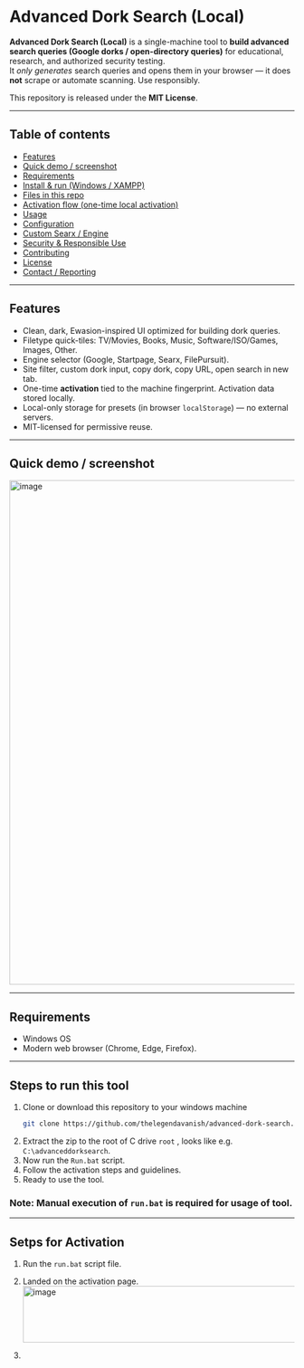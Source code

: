 # Advanced Dork Search (Local)

**Advanced Dork Search (Local)** is a single-machine tool to **build advanced search queries (Google dorks / open-directory queries)** for educational, research, and authorized security testing.  
It *only generates* search queries and opens them in your browser — it does **not** scrape or automate scanning. Use responsibly.

This repository is released under the **MIT License**.

---

## Table of contents
- [Features](#features)  
- [Quick demo / screenshot](#quick-demo--screenshot)  
- [Requirements](#requirements)  
- [Install & run (Windows / XAMPP)](#install--run-windows--xampp)  
- [Files in this repo](#files-in-this-repo)  
- [Activation flow (one-time local activation)](#activation-flow-one-time-local-activation)  
- [Usage](#usage)  
- [Configuration](#configuration)  
- [Custom Searx / Engine](#custom-searx--engine)  
- [Security & Responsible Use](#security--responsible-use)  
- [Contributing](#contributing)  
- [License](#license)  
- [Contact / Reporting](#contact--reporting)

---

## Features
- Clean, dark, Ewasion-inspired UI optimized for building dork queries.  
- Filetype quick-tiles: TV/Movies, Books, Music, Software/ISO/Games, Images, Other.  
- Engine selector (Google, Startpage, Searx, FilePursuit).  
- Site filter, custom dork input, copy dork, copy URL, open search in new tab.  
- One-time **activation** tied to the machine fingerprint. Activation data stored locally.  
- Local-only storage for presets (in browser `localStorage`) — no external servers.  
- MIT-licensed for permissive reuse.

---

## Quick demo / screenshot
<img width="1354" height="892" alt="image" src="https://github.com/user-attachments/assets/2b7d7457-2b7d-42a8-baa9-f8b9dc7496a0" />


---

## Requirements
- Windows OS 
- Modern web browser (Chrome, Edge, Firefox).

---

## Steps to run this tool 
1. Clone or download this repository to your windows machine  
   ```bash
   git clone https://github.com/thelegendavanish/advanced-dork-search.git
2. Extract the zip to the root of C drive `root` , looks like e.g. `C:\advanceddorksearch`.
3. Now run the `Run.bat` script.
4. Follow the activation steps and guidelines.
5. Ready to use the tool.

### Note: Manual execution of `run.bat` is required for usage of tool. 
---

## Setps for Activation
1. Run the `run.bat` script file.
2. Landed on the activation page.
   <img width="500" height="100" alt="image" src="https://github.com/user-attachments/assets/d06c058b-b1e7-469f-8d43-8ccfc94b35b8" />

4. 
